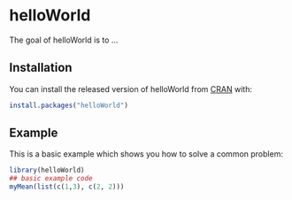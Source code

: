 
# helloWorld

<!-- badges: start -->
<!-- badges: end -->

The goal of helloWorld is to ...

## Installation

You can install the released version of helloWorld from [CRAN](https://CRAN.R-project.org) with:

``` r
install.packages("helloWorld")
```

## Example

This is a basic example which shows you how to solve a common problem:

``` r
library(helloWorld)
## basic example code
myMean(list(c(1,3), c(2, 2)))
```

